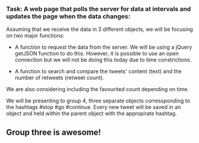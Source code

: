 ### Task: A web page that polls the server for data at intervals and updates the page when the data changes:

Assuming that we receive the data in 3 different objects, we will be focusing on two major functions:

* A function to request the data from the server. We will be using a jQuery getJSON function to do this. However, it is possible to use an open connection but we will not be doing this today due to time constrictions. 

* A function to search and compare the tweets' content (text) and the number of retweets (retweet count). 

We are also considering including the favourited count depending on time. 

We will be presenting to group 4, three separate objects corressponding to the hashtags #stop #go #continue. Every new tweet will be saved in an object and held within the parent object with the appropirate hashtag.

## Group three is awesome!

